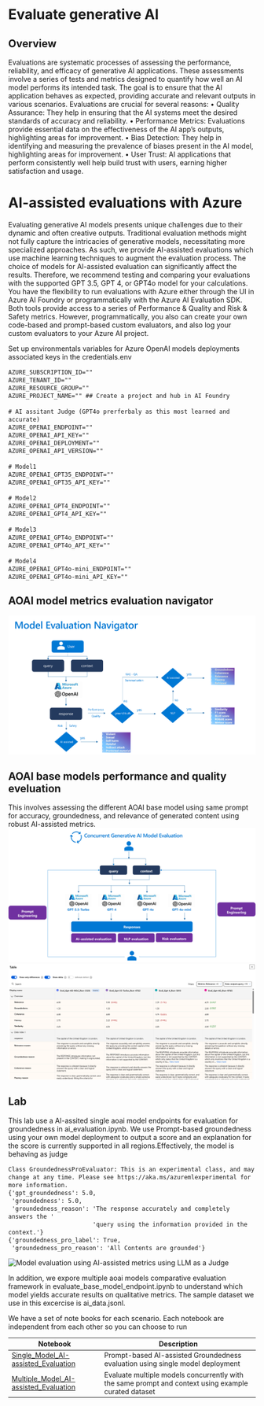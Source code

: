 # Evaluate generative AI
## Overview
Evaluations are systematic processes of assessing the performance, reliability, and efficacy of generative AI applications. These assessments involve a series of tests and metrics designed to quantify how well an AI model performs its intended task. The goal is to ensure that the AI application behaves as expected, providing accurate and relevant outputs in various scenarios.
Evaluations are crucial for several reasons:
•	Quality Assurance: They help in ensuring that the AI systems meet the desired standards of accuracy and reliability.
•	Performance Metrics: Evaluations provide essential data on the effectiveness of the AI app’s outputs, highlighting areas for improvement.
•	Bias Detection: They help in identifying and measuring the prevalence of biases present in the AI model, highlighting areas for improvement.
•	User Trust: AI applications that perform consistently well help build trust with users, earning higher satisfaction and usage.

# AI-assisted evaluations with Azure
Evaluating generative AI models presents unique challenges due to their dynamic and often creative outputs. Traditional evaluation methods might not fully capture the intricacies of generative models, necessitating more specialized approaches. As such, we provide AI-assisted evaluations which use machine learning techniques to augment the evaluation process. The choice of models for AI-assisted evaluation can significantly affect the results. Therefore, we recommend testing and comparing your evaluations with the supported GPT 3.5, GPT 4, or GPT4o model for your calculations.
You have the flexibility to run evaluations with Azure either through the UI in Azure AI Foundry or programmatically with the Azure AI Evaluation SDK. Both tools provide access to a series of Performance & Quality and Risk & Safety metrics. However, programmatically, you also can create your own code-based and prompt-based custom evaluators, and also log your custom evaluators to your Azure AI project.

Set up environmentals variables for Azure OpenAI models deployments associated keys in the credentials.env
```
AZURE_SUBSCRIPTION_ID=""
AZURE_TENANT_ID=""
AZURE_RESOURCE_GROUP=""
AZURE_PROJECT_NAME="" ## Create a project and hub in AI Foundry

# AI assitant Judge (GPT4o prerferbaly as this most learned and accurate)
AZURE_OPENAI_ENDPOINT=""
AZURE_OPENAI_API_KEY=""
AZURE_OPENAI_DEPLOYMENT=""
AZURE_OPENAI_API_VERSION=""

# Model1
AZURE_OPENAI_GPT35_ENDPOINT=""
AZURE_OPENAI_GPT35_API_KEY=""

# Model2
AZURE_OPENAI_GPT4_ENDPOINT=""
AZURE_OPENAI_GPT4_API_KEY=""

# Model3
AZURE_OPENAI_GPT4o_ENDPOINT=""
AZURE_OPENAI_GPT4o_API_KEY=""

# Model4
AZURE_OPENAI_GPT4o-mini_ENDPOINT=""
AZURE_OPENAI_GPT4o-mini_API_KEY=""
```
## AOAI model metrics evaluation navigator

![Metrics selection process](media/Model_Evaluation_Navigator.png)

## AOAI base models performance and quality eveluation 
This involves assessing the different AOAI base model using same prompt for accuracy, groundedness, and relevance of generated content using robust AI-assisted metrics.
![Comparative AOAI model evaluation framework](media/Concurrent_GenAI_Model_Evaluation.png)
![AOAI model performance and quality evaluators](media/base_model_compare_ai_assist.png)


## Lab
This lab use a AI-assited single aoai model endpoints for evaluation for groundedness in ai_evaluation.ipynb. We use Prompt-based groundedness using your own model deployment to output a score and an explanation for the score is currently supported in all regions.Effectively, the model is behaving as judge
```
Class GroundednessProEvaluator: This is an experimental class, and may change at any time. Please see https://aka.ms/azuremlexperimental for more information.
{'gpt_groundedness': 5.0,
 'groundedness': 5.0,
 'groundedness_reason': 'The response accurately and completely answers the '
                        'query using the information provided in the context.'}
{'groundedness_pro_label': True,
 'groundedness_pro_reason': 'All Contents are grounded'}
```

![Model evaluation using AI-assisted metrics using LLM as a Judge](NLP_metrics.png)

In addition, we expore multiple aoai models comparative evaluation framework in evaluate_base_model_endpoint.ipynb to understand which model yields accurate results on qualitative metrics. The sample dataset we use in this excercise is ai_data.jsonl.

We have a set of note books for each scenario. Each notebook are independent from each other so you can choose to run 

| Notebook                                        | Description                                               |
|-------------------------------------------------|-----------------------------------------------------------|
|[Single_Model_AI-assisted_Evaluation](ai_evaluation.ipynb)     | Prompt-based AI-assisted Groundedness evaluation using single model deployment|
|[Multiple_Model_AI-assisted_Evaluation](evaluate_base_model_endpoint.ipynb) | Evaluate multiple models concurrently with the same prompt and context using example curated dataset|
